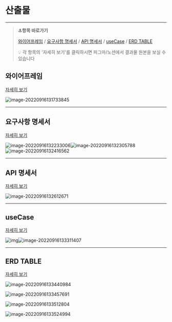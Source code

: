 # 산출물

---

> **:anchor:항목 바로가기** 
>
>  [와이어프레임](#와이어프레임)  / [요구사항 명세서](#요구사항-명세서) / [API 명세서](#API-명세서) / [useCase](#useCase) / [ERD TABLE](#ERD-TABLE)
>
> 
>
>  :bulb: 각 항목의 '자세히 보기'를 클릭하시면 피그마/노션에서 결과물 원본을 보실 수 있습니다

## 와이어프레임

[자세히 보기](https://www.figma.com/file/1DAfzAuFRHALsh26uvBEQM/Enimal?node-id=0%3A1)

![image-20220916131733845](README.assets/image-20220916131733845.png)

---

##  요구사항 명세서

[자세히 보기](https://www.notion.so/5d15d6756c8e403d99c678029aae486b)

![image-20220916132233006](README.assets/image-20220916132233006.png)![image-20220916132305788](README.assets/image-20220916132305788.png)![image-20220916132416562](README.assets/image-20220916132416562.png)

---

## API 명세서

[자세히 보기](https://www.notion.so/API-34f75d27e1f5472083b64a4d0953c459)

![image-20220916132612671](README.assets/image-20220916132612671.png)

---

## useCase

[자세히 보기](https://www.notion.so/ERD-useCase-69e6c52a95c4440ab46a93880c2a4c62)

![img](https://s3.us-west-2.amazonaws.com/secure.notion-static.com/4e3c61cd-c56d-462a-a874-c1942409f4bd/Untitled.png?X-Amz-Algorithm=AWS4-HMAC-SHA256&X-Amz-Content-Sha256=UNSIGNED-PAYLOAD&X-Amz-Credential=AKIAT73L2G45EIPT3X45%2F20220916%2Fus-west-2%2Fs3%2Faws4_request&X-Amz-Date=20220916T043234Z&X-Amz-Expires=86400&X-Amz-Signature=18c021bcbbf45cdcfe58387b1e8e4228611ef9d311276c0c47b18a5408807de2&X-Amz-SignedHeaders=host&response-content-disposition=filename%20%3D%22Untitled.png%22&x-id=GetObject)![image-20220916133311407](README.assets/image-20220916133311407.png)

---

##  ERD TABLE

[자세히 보기](https://www.notion.so/ERD-useCase-69e6c52a95c4440ab46a93880c2a4c62)

![image-20220916133440984](README.assets/image-20220916133440984.png)

![image-20220916133457691](README.assets/image-20220916133457691.png)

![image-20220916133512804](README.assets/image-20220916133512804.png)

![image-20220916133524994](README.assets/image-20220916133524994.png)